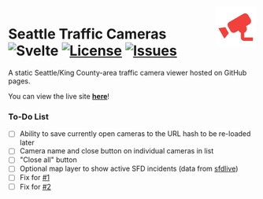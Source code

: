 <img src="icon.png" align="right" height="84" />

# Seattle Traffic Cameras ![Svelte](https://img.shields.io/badge/svelte-%23f1413d.svg?style=for-the-badge&logo=svelte&logoColor=white) [![License](https://img.shields.io/github/license/the-sink/seattle-traffic-cams)](https://github.com/the-sink/seattle-traffic-cams/blob/main/LICENSE) [![Issues](https://img.shields.io/github/issues/the-sink/seattle-traffic-cams)](https://github.com/the-sink/seattle-traffic-cams/issues)

A static Seattle/King County-area traffic camera viewer hosted on GitHub pages.

You can view the live site **[here](https://the-sink.github.io/seattle-traffic-cams/public/)**!

### To-Do List

- [ ]  Ability to save currently open cameras to the URL hash to be re-loaded later
- [ ]  Camera name and close button on individual cameras in list
- [ ]  "Close all" button
- [ ]  Optional map layer to show active SFD incidents (data from [sfdlive](https://sfdlive.com))
- [ ]  Fix for [#1](https://github.com/the-sink/seattle-traffic-cams/issues/1)
- [ ]  Fix for [#2](https://github.com/the-sink/seattle-traffic-cams/issues/2)
